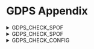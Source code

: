 # GDPS Appendix
<!-- Note to Technical writers the below is conditional text for XRC - used to be color-coded in magenta in framemaker files -->
<details>
<summary markdown="span">GDPS_CHECK_SPOF</summary>
**
The GDPS CHECK SPOF check runs on all of your GDPS systems and checks for various single points of failure in your XRC DASD configuration. The check uses the IOSSPOF interface that is provided by z/OS and documented in z/OSMVS Programming: Authorized Assembler Services Reference Volume 2 (EDT-IXG, for your z/OS release.

The checks performed are as follows:

&gt;&gt; For each XRC primary and secondary device that is found online in either an SDM or GDPS Controlling system:

-&gt; Checks whether the device has only one online path.
-&gt; Checks whether the device has all online paths through one switch.
-&gt; Checks whether all CHP IDs for the device share a single point of failure on the host I/O component for example, all CHPIDs are physically plugged into the same FICON card.
-&gt; Checks whether the device has all paths sharing a single point of failure on control unit interfaces; for example, all paths are plugged into the same HBA on a DS8000 control unit.

If any of these checks are matched, then an exception is raised.

&gt;&gt; This check runs once per day by default. This can be overridden in the HZSPRMxx member by using standard Health Checker functions.

&gt;&gt; The severity of any exception reported by this check is MEDIUM.

</details>
<!-- Note to Technical writers the below is conditional text for GM - used to be color-coded in orange in framemaker files -->
<details>
<summary markdown="span">GDPS_CHECK_SPOF</summary>
**
The GDPS_CHECK_SPOF check runs on your K-sys and checks for various single points of failure in your primary DASD configuration. The check uses the IOSS POF interface that is provided by z/O S and documented in z/OS MVS Programming: Authorized Assembler Services Reference Volume 2 (EDT-IXG), for your release of z/OS. When this check is executed in verbose mode, there will be IOSPF prefixed messages from IOS SPOF in syslog. Documentation for the IO SPF messages can be found in z/OS MVS System Messages, Vol 9 (IGF-WM), for your release of z/OS.

The checks performed are as follows:

&gt;&gt; For a each primary device in each active GM session:
-&gt; Checks whether the device has only one online path.
-&gt; Checks whether the device has all online paths through one switch.
-&gt; Checks whether all CHP IDs for the device share a single point of failure on the host I/O component; for
example, all CHPIDs are physically plugged into the same FICON card.
-&gt; Checks whether the device has all paths sharing a single point of failure on control unit interfaces; for
example, all paths are plugged into the same host adapter or host port on the control unit 11
The checks performed are as follows:
&gt;&gt; Checks that CTC connectivity is correctly defined between z/O S Proxy systems and Controlling systems. If
the check detects any missing or invalid CTC configuration definitions an SDF alert is generated and
GDPS issues message GEOH 122.11 &gt;&gt; &lt;&lt;<pp0823>&gt;&gt;Checks that the following configuration is consistent among all systems in the sysplex
(including Production and Controlling systems but not including z/OS Proxy systems), which allows the Read from Secondary function to be enabled for a device:11 -) A HyperSwap configuration is loaded and GDPS HyperSwap status is enabled. 11 -&gt; Both primary and secondary storage systems support the consistent Read from Secondary functions. 11 -&gt; READSEC must be eitherON for all systems or OFF for all systems. 1
-&gt; ZHPF enablement must be consistent on all systems. 11 &gt;&gt; &lt;&lt;<ph26663>&gt;&gt;Checks that the IOS Recovery Channel Path parameter PATH_SCOPE is correctly
defined. If PATH_SCOPE-DEVICE is detected instead of a CU definition, GDPS issues message GEOH 124E.11 Checks to see if you have defined your environment to have two Controlling systems. If the check determines that you only have one Controlling system defined, an exception will be raised. You can override this check by specifying the TWO_KSYS parameter in GEOHCPxx. This parameter has the following syntax: 11 THO_KSYS (YESMO) 1 Where the default value is YES. Specifying NO will effectively disable this part of the check. This part of the
check only runs on the Controlling systems, if not disabled. 11 &gt;&gt; Checks whether any production user catalogs are connected to the Controlling system(s) mastercatalog.
This aspect of the GDPS CHECK CONFIG check only runs on Controlling systems and generates an exception message if production catalogs are found connected to the K-sys mastercatalog.
If any of these checks are matched, then an exception is raised. 11 :&gt;) These checks run once per day by default. This can be overridden in the HZSPRMxx member by using
standard Health Checker functions. &gt;&gt; The severity of any exception reported by this check is MEDIUM.
**

</details>
<!-- Note to Technical writers the below is conditional text for GDPS GM Config - used to be color-coded in orange in Framemaker files -->
<details>
<summary markdown="span">GDPS_CHECK_CONFIG</summary>
**
Information goes here
**
</details>
